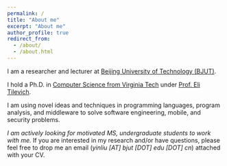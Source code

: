 ```yaml
---
permalink: /
title: "About me"
excerpt: "About me"
author_profile: true
redirect_from: 
  - /about/
  - /about.html
---
```


I am a researcher and lecturer at [Beijing University of Technology (BJUT)](https://english.bjut.edu.cn/).

I hold a Ph.D. in [Computer Science from Virginia Tech](https://cs.vt.edu/) under [Prof. Eli Tilevich](https://people.cs.vt.edu/tilevich/).  

I am using novel ideas and techniques in programming languages, program analysis, and middleware to solve software engineering, mobile, and security problems.

*I am actively looking for motivated MS, undergraduate students to work with me.* 
If you are interested in my research and/or have questions, please feel free to drop me an email (*yinliu [AT] bjut [DOT] edu [DOT] cn*) attached with your CV.
